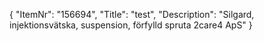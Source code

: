 {
  "ItemNr": "156694",
  "Title": "test",
  "Description": "Silgard, injektionsvätska, suspension, förfylld spruta 2care4 ApS"
}